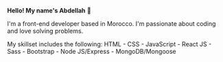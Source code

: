 **Hello! My name's Abdellah** 👋

I'm a front-end developer based in Morocco. I'm passionate about coding and love solving problems.

My skillset includes the following: HTML - CSS - JavaScript - React JS - Sass - Bootstrap - Node JS/Express - MongoDB/Mongoose

<!---
AbdellahBahsine/AbdellahBahsine is a ✨ special ✨ repository because its `README.md` (this file) appears on your GitHub profile.
You can click the Preview link to take a look at your changes.
--->
